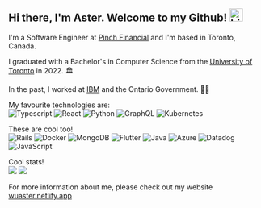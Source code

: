## Hi there, I'm Aster. Welcome to my Github! <img src="https://user-images.githubusercontent.com/1303154/88677602-1635ba80-d120-11ea-84d8-d263ba5fc3c0.gif" width="26px" height="26px" alt="hi">

I'm a Software Engineer at [Pinch Financial](https://www.pinchfinancial.com/) and I'm based in Toronto, Canada. 

I graduated with a Bachelor's in Computer Science from the [University of Toronto](https://www.utoronto.ca/) in 2022. 🏛️  

In the past, I worked at [IBM](https://www.ibm.com/) and the Ontario Government. 👷‍♂️  


My favourite technologies are:  
![Typescript](https://img.shields.io/badge/typescript-%23007ACC.svg?style=for-the-badge&logo=typescript&logoColor=white) ![React](https://img.shields.io/badge/react-%2320232a.svg?style=for-the-badge&logo=react&logoColor=%2361DAFB) ![Python](https://img.shields.io/badge/Python-3776AB?style=for-the-badge&logo=python&logoColor=white) ![GraphQL](https://img.shields.io/badge/GraphQl-E10098?style=for-the-badge&logo=graphql&logoColor=white) ![Kubernetes](https://img.shields.io/badge/kubernetes-%23326ce5.svg?style=for-the-badge&logo=kubernetes&logoColor=white)

These are cool too!  
![Rails](https://img.shields.io/badge/rails-%23CC0000.svg?style=for-the-badge&logo=ruby-on-rails&logoColor=white) ![Docker](https://img.shields.io/badge/Docker-2CA5E0?style=for-the-badge&logo=docker&logoColor=white)  ![MongoDB](https://img.shields.io/badge/MongoDB-white?style=for-the-badge&logo=mongodb&logoColor=4EA94B) 
 ![Flutter](https://img.shields.io/badge/Flutter-02569B?style=for-the-badge&logo=flutter&logoColor=white) ![Java](https://img.shields.io/badge/Java-ED8B00?style=for-the-badge&logo=java&logoColor=white) ![Azure](https://img.shields.io/badge/azure-%230072C6.svg?style=for-the-badge&logo=microsoftazure&logoColor=white) ![Datadog](https://img.shields.io/badge/datadog-%23632CA6.svg?style=for-the-badge&logo=datadog&logoColor=white) ![JavaScript](https://img.shields.io/badge/javascript-%23323330.svg?style=for-the-badge&logo=javascript&logoColor=%23F7DF1E)
 
<div>

Cool stats!  
  <img src="https://github-readme-stats.vercel.app/api/top-langs/?username=wuaster&hide=jupyter%20notebook,TeX,scss,javascript,java,html,css&theme=city_lights"/>
  <img align="top" src="https://github-readme-stats.vercel.app/api?username=wuaster&count_private=true&theme=city_lights"/>
</div>

For more information about me, please check out my website [wuaster.netlify.app](https://wuaster.netlify.app)  
